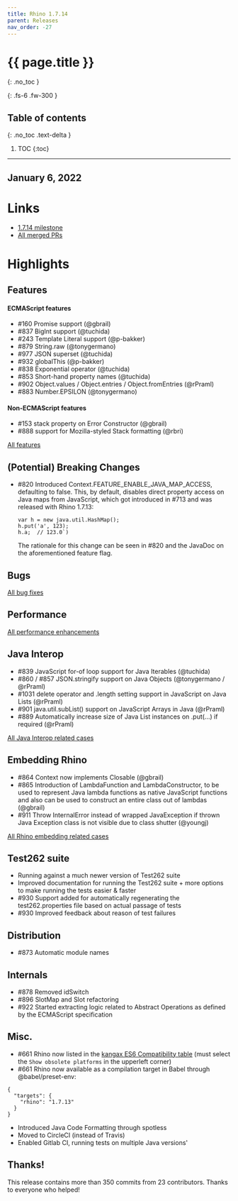 ```yaml
---
title: Rhino 1.7.14
parent: Releases
nav_order: -27
---
```


# {{ page.title }}
{: .no_toc }

{: .fs-6 .fw-300 }

## Table of contents
{: .no_toc .text-delta }

1. TOC
{:toc}

---
## January 6, 2022

# Links
* [1.7.14 milestone](https://github.com/mozilla/rhino/milestone/14)
* [All merged PRs](https://github.com/mozilla/rhino/pulls?q=is%3Apr+merged%3A2020-09-02..2022-01-06+)

# Highlights
## Features
#### ECMAScript features
* #160 Promise support (@gbrail)
* #837 BigInt support (@tuchida)
* #243 Template Literal support (@p-bakker)
* #879 String.raw (@tonygermano)
* #977 JSON superset (@tuchida)
* #932 globalThis (@p-bakker)
* #838 Exponential operator (@tuchida)
* #853 Short-hand property names (@tuchida)
* #902 Object.values / Object.entries / Object.fromEntries (@rPraml)
* #883 Number.EPSILON (@tonygermano)

#### Non-ECMAScript features
* #153 stack property on Error Constructor (@gbrail)
* #888 support for Mozilla-styled Stack formatting (@rbri)

[All features](https://github.com/mozilla/rhino/issues?q=milestone%3A%22Release+1.7.14%22+label%3Afeature+is%3Aclosed)

## (Potential) Breaking Changes
* #820 Introduced Context.FEATURE_ENABLE_JAVA_MAP_ACCESS, defaulting to false.
  This, by default, disables direct property access on Java maps from JavaScript, which got introduced in #713 and was released with Rhino 1.7.13:
  ```
  var h = new java.util.HashMap();
  h.put('a', 123);
  h.a;  // 123.0`)
  ```
  The rationale for this change can be seen in #820 and the JavaDoc on the aforementioned feature flag.

## Bugs
[All bug fixes](https://github.com/mozilla/rhino/issues?q=milestone%3A%22Release+1.7.14%22+label%3Abug)

## Performance
[All performance enhancements](https://github.com/mozilla/rhino/issues?q=milestone%3A%22Release+1.7.14%22+label%3APerformance)

## Java Interop
* #839 JavaScript for-of loop support for Java Iterables (@tuchida)
* #860 / #857 JSON.stringify support on Java Objects (@tonygermano / @rPraml)
* #1031 delete operator and .length setting support in JavaScript on Java Lists (@rPraml)
* #901 java.util.subList() support on JavaScript Arrays in Java (@rPraml)
* #889 Automatically increase size of Java List instances on .put(...) if required (@rPraml)

[All Java Interop related cases](https://github.com/mozilla/rhino/issues?q=milestone%3A%22Release+1.7.14%22+label%3A%22Java+Interop%22)

## Embedding Rhino
* #864 Context now implements Closable (@gbrail)
* #865 Introduction of LambdaFunction and LambdaConstructor, to be used to represent Java lambda functions as native JavaScript functions and also can be used to construct an entire class out of lambdas (@gbrail)
* #911 Throw InternalError instead of wrapped JavaException if thrown Java Exception class is not visible due to class shutter (@youngj)

[All Rhino embedding related cases](https://github.com/mozilla/rhino/issues?q=milestone%3A%22Release+1.7.14%22+label%3A%22embedding+Rhino%22+)

## Test262 suite
* Running against a much newer version of Test262 suite
* Improved documentation for running the Test262 suite + more options to make running the tests easier & faster
* #930 Support added for automatically regenerating the test262.properties file based on actual passage of tests
* #930 Improved feedback about reason of test failures

## Distribution
* #873 Automatic module names

## Internals
* #878 Removed idSwitch
* #896 SlotMap and Slot refactoring
* #922 Started extracting logic related to Abstract Operations as defined by the ECMAScript specification

## Misc.
* #661 Rhino now listed in the [kangax ES6 Compatibility table](https://kangax.github.io/compat-table/es6) (must select the `Show obsolete platforms` in the upperleft corner)
* #661 Rhino now available as a compilation target in Babel through @babel/preset-env:
```
{
  "targets": {
    "rhino": "1.7.13"
  }
}
```
* Introduced Java Code Formatting through spotless
* Moved to CircleCI (instead of Travis)
* Enabled Gitlab CI, running tests on multiple Java versions'

## Thanks!

This release contains more than 350 commits from 23 contributors. Thanks to everyone who helped!